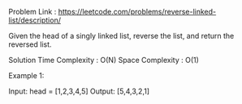 Problem Link : https://leetcode.com/problems/reverse-linked-list/description/

Given the head of a singly linked list, reverse the list, and return the reversed list.
 
 Solution
 Time Complexity : O(N)
 Space Complexity : O(1)

Example 1:


Input: head = [1,2,3,4,5]
Output: [5,4,3,2,1]
